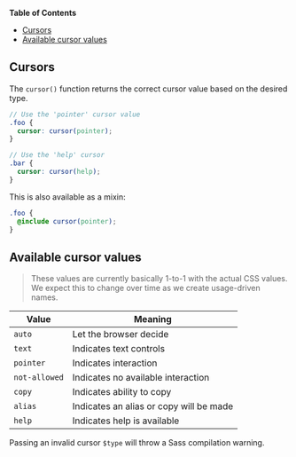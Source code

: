 <!-- START doctoc generated TOC please keep comment here to allow auto update -->
<!-- DON'T EDIT THIS SECTION, INSTEAD RE-RUN doctoc TO UPDATE -->
**Table of Contents**

- [Cursors](#cursors)
- [Available cursor values](#available-cursor-values)

<!-- END doctoc generated TOC please keep comment here to allow auto update -->

## Cursors

The `cursor()` function returns the correct cursor value based on the desired type.

```scss
// Use the 'pointer' cursor value
.foo {
  cursor: cursor(pointer);
}

// Use the 'help' cursor
.bar {
  cursor: cursor(help);
}
```

This is also available as a mixin:

```scss
.foo {
  @include cursor(pointer);
}
```

## Available cursor values

> These values are currently basically 1-to-1 with the actual CSS values. We expect this to change
> over time as we create usage-driven names.

| Value         | Meaning                                 |
|---------------|-----------------------------------------|
| `auto`        | Let the browser decide                  |
| `text`        | Indicates text controls                 |
| `pointer`     | Indicates interaction                   |
| `not-allowed` | Indicates no available interaction      |
| `copy`        | Indicates ability to copy               |
| `alias`       | Indicates an alias or copy will be made |
| `help`        | Indicates help is available             |

Passing an invalid cursor `$type` will throw a Sass compilation warning.
